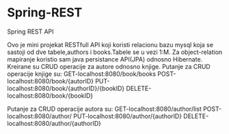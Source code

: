 # Spring-REST
Spring REST API

Ovo je mini projekat RESTfull API koji koristi relacionu bazu mysql koja se sastoji od dve tabele,authors i books.Tabele se u vezi 1:M.
Za object-relation mapiranje koristio  sam java persistance API(JPA) odnosno Hibernate.
Kreirane su CRUD operacije za autore odnosno knjige.
Putanje za CRUD operacije knjige su:
GET-localhost:8080/book/books
POST-localhost:8080/book/{autorID}
PUT-localhost:8080/book/{authorID}/{bookID}
DELETE-localhost:8080/book/{bookID}

Putanje za CRUD operacije autora su:
GET-localhost:8080/author/list
POST-localhost:8080/author/
PUT-localhost:8080/author/{authorID}
DELETE-localhost:8080/author/{authorID}

